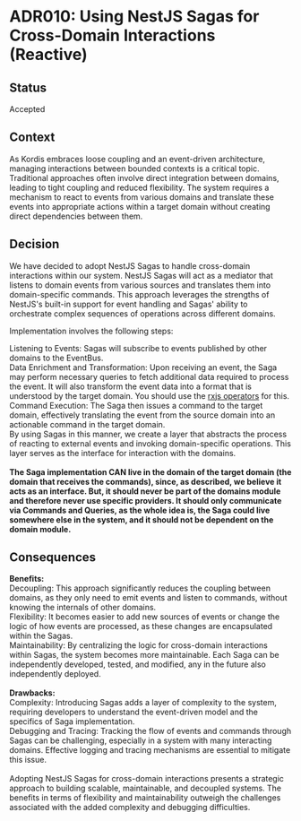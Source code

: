 # ADR010: Using NestJS Sagas for Cross-Domain Interactions (Reactive)

## Status

Accepted

## Context

As Kordis embraces loose coupling and an event-driven architecture, managing
interactions between bounded contexts is a critical topic. Traditional
approaches often involve direct integration between domains, leading to tight
coupling and reduced flexibility. The system requires a mechanism to react to
events from various domains and translate these events into appropriate actions
within a target domain without creating direct dependencies between them.

## Decision

We have decided to adopt NestJS Sagas to handle cross-domain interactions within
our system. NestJS Sagas will act as a mediator that listens to domain events
from various sources and translates them into domain-specific commands. This
approach leverages the strengths of NestJS's built-in support for event handling
and Sagas' ability to orchestrate complex sequences of operations across
different domains.

Implementation involves the following steps:

Listening to Events: Sagas will subscribe to events published by other domains
to the EventBus.<br> Data Enrichment and Transformation: Upon receiving an
event, the Saga may perform necessary queries to fetch additional data required
to process the event. It will also transform the event data into a format that
is understood by the target domain. You should use the
[rxjs operators](https://rxjs.dev/api/operators/) for this. <br> Command
Execution: The Saga then issues a command to the target domain, effectively
translating the event from the source domain into an actionable command in the
target domain.<br> By using Sagas in this manner, we create a layer that
abstracts the process of reacting to external events and invoking
domain-specific operations. This layer serves as the interface for interaction
with the domains.<br> <br> **The Saga implementation CAN live in the domain of
the target domain (the domain that receives the commands), since, as described,
we believe it acts as an interface. But, it should never be part of the domains
module and therefore never use specific providers. It should only communicate
via Commands and Queries, as the whole idea is, the Saga could live somewhere
else in the system, and it should not be dependent on the domain module.**

## Consequences

**Benefits:**<br> Decoupling: This approach significantly reduces the coupling
between domains, as they only need to emit events and listen to commands,
without knowing the internals of other domains.<br> Flexibility: It becomes
easier to add new sources of events or change the logic of how events are
processed, as these changes are encapsulated within the Sagas.<br>
Maintainability: By centralizing the logic for cross-domain interactions within
Sagas, the system becomes more maintainable. Each Saga can be independently
developed, tested, and modified, any in the future also independently
deployed.<br> <br> **Drawbacks:**<br> Complexity: Introducing Sagas adds a layer
of complexity to the system, requiring developers to understand the event-driven
model and the specifics of Saga implementation.<br> Debugging and Tracing:
Tracking the flow of events and commands through Sagas can be challenging,
especially in a system with many interacting domains. Effective logging and
tracing mechanisms are essential to mitigate this issue.<br> <br> Adopting
NestJS Sagas for cross-domain interactions presents a strategic approach to
building scalable, maintainable, and decoupled systems. The benefits in terms of
flexibility and maintainability outweigh the challenges associated with the
added complexity and debugging difficulties.
